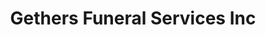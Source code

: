 ---
title: "Gethers Funeral Services Inc"
url: /syracuse/gethers-funeral-services-inc/
shop: Bestattungen
---